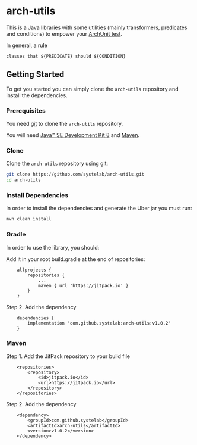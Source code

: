 
# arch-utils

This is a Java libraries with some utilities (mainly transformers, predicates and conditions) to empower your [ArchUnit test][archunit].

In general, a rule 
```
classes that ${PREDICATE} should ${CONDITION}
```

## Getting Started

To get you started you can simply clone the `arch-utils` repository and install the dependencies.

### Prerequisites

You need [git][git] to clone the `arch-utils` repository.

You will need [Java™ SE Development Kit 8][jdk-download] and [Maven][maven].

### Clone

Clone the `arch-utils` repository using git:

```bash
git clone https://github.com/systelab/arch-utils.git
cd arch-utils
```

### Install Dependencies

In order to install the dependencies and generate the Uber jar you must run:

```bash
mvn clean install
```

### Gradle

In order to use the library, you should:

Add it in your root build.gradle at the end of repositories:

```
	allprojects {
        repositories {
            ...
            maven { url 'https://jitpack.io' }
        }
	}
```

Step 2. Add the dependency

```
	dependencies {
        implementation 'com.github.systelab:arch-utils:v1.0.2'
	}
```

### Maven

Step 1. Add the JitPack repository to your build file

```
	<repositories>
		<repository>
		    <id>jitpack.io</id>
		    <url>https://jitpack.io</url>
		</repository>
	</repositories>
```

Step 2. Add the dependency

```
	<dependency>
	    <groupId>com.github.systelab</groupId>
	    <artifactId>arch-utils</artifactId>
	    <version>v1.0.2</version>
	</dependency>
```

[git]: https://git-scm.com/
[archunit]: https://git-scm.com/
[maven]: https://maven.apache.org/download.cgi
[jdk-download]: http://www.oracle.com/technetwork/java/javase/downloads
[JEE]: http://www.oracle.com/technetwork/java/javaee/tech/index.html
[junit]: https://junit.org/junit5/



